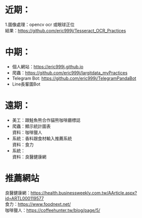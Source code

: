 # 近期：  
1.圖像處理：opencv ocr 或眼球正位  
結果：https://github.com/eric999j/Tesseract_OCR_Practices  

# 中期：  
* 個人網站：https://eric999j.github.io  
* 爬蟲：https://github.com/eric999j/largitdata_myPractices  
* Telegram Bot: https://github.com/eric999j/TelegramPandaBot  
* Line長輩圖Bot  
# 遠期：  
* 美工：跟鮭魚熊合作貓熊咖啡廳標誌  
* 爬蟲：顯示統計圖表  
資料：咖啡獵人  
* 系統：香料跟食材輸入推薦系統  
資料：食力  
* 系統：  
資料：良醫健康網   

# 推薦網站  
良醫健康網：https://health.businessweekly.com.tw/AArticle.aspx?id=ARTL000119577  
食力：https://www.foodnext.net/  
咖啡獵人：https://coffeehunter.tw/blog/page/5/  
